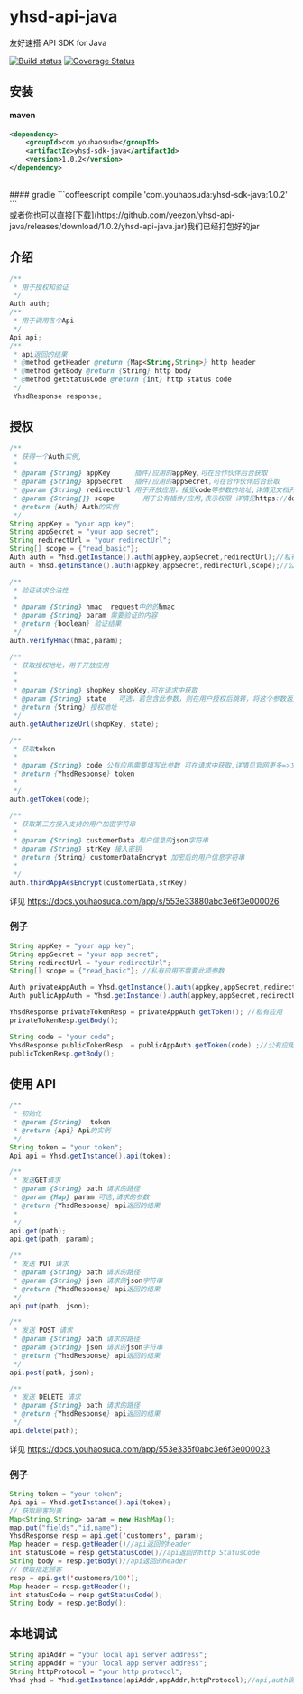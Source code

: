 # yhsd-api-java

友好速搭 API SDK for Java

[![Build status](https://img.shields.io/travis/yeezon/yhsd-api-java.svg?style=flat-square)](https://travis-ci.org/yeezon/yhsd-api-java)
[![Coverage Status](https://coveralls.io/repos/yeezon/yhsd-api-java/badge.svg?branch=master&service=github)](https://coveralls.io/github/yeezon/yhsd-api-java?branch=master)
## 安装


#### maven
```xml
<dependency>
    <groupId>com.youhaosuda</groupId>
    <artifactId>yhsd-sdk-java</artifactId>
    <version>1.0.2</version>
</dependency>
```
<br>
#### gradle
```coffeescript
compile 'com.youhaosuda:yhsd-sdk-java:1.0.2'
```
<br>
或者你也可以直接[下载](https://github.com/yeezon/yhsd-api-java/releases/download/1.0.2/yhsd-api-java.jar)我们已经打包好的jar


## 介绍
```java
/**
 * 用于授权和验证
 */
Auth auth;
/**
 * 用于调用各个Api
 */
Api api;
/**
 * api返回的结果
 * @method getHeader @return {Map<String,String>} http header
 * @method getBody @return {String} http body
 * @method getStatusCode @return {int} http status code
 */
 YhsdResponse response;
```


## 授权

```java
/**
 * 获得一个Auth实例,
 *
 * @param {String} appKey      插件/应用的appKey,可在合作伙伴后台获取
 * @param {String} appSecret   插件/应用的appSecret,可在合作伙伴后台获取
 * @param {String} redirectUrl 用于开放应用，接受code等参数的地址,详情见文档开放应用的第四步
 * @param {String[]} scope       用于公有插件/应用,表示权限 详情见https://docs.youhaosuda.com/app/553e333a0abc3e6f3e00001f
 * @return {Auth} Auth的实例
 */
String appKey = "your app key";
String appSecret = "your app secret";
String redirectUrl = "your redirectUrl";
String[] scope = {"read_basic"};
Auth auth = Yhsd.getInstance().auth(appkey,appSecret,redirectUrl);//私有
auth = Yhsd.getInstance().auth(appkey,appSecret,redirectUrl,scope);//公有

/**
 * 验证请求合法性
 *
 * @param {String} hmac  request中的的hmac
 * @param {String} param 需要验证的内容
 * @return {boolean} 验证结果
 */
auth.verifyHmac(hmac,param);

/**
 * 获取授权地址，用于开放应用
 *
 *
 * @param {String} shopKey shopKey,可在请求中获取
 * @param {String} state   可选，若包含此参数，则在用户授权后跳转，将这个参数返回
 * @return {String} 授权地址
 */
auth.getAuthorizeUrl(shopKey, state);

/**
 * 获取token
 *
 * @param {String} code 公有应用需要填写此参数 可在请求中获取,详情见官网更多=>文档中心=>应用开发=>开放API=>获取授权=>第四步
 * @return {YhsdResponse} token
 *
 */
auth.getToken(code);

/**
 * 获取第三方接入支持的用户加密字符串
 *
 * @param {String} customerData 用户信息的json字符串
 * @param {String} strKey 接入密钥
 * @return {String} customerDataEncrypt 加密后的用户信息字符串
 *
 */
auth.thirdAppAesEncrypt(customerData,strKey)
```

详见
https://docs.youhaosuda.com/app/s/553e33880abc3e6f3e000026

### 例子

```java
String appKey = "your app key";
String appSecret = "your app secret";
String redirectUrl = "your redirectUrl";
String[] scope = {"read_basic"}; //私有应用不需要此项参数

Auth privateAppAuth = Yhsd.getInstance().auth(appkey,appSecret,redirectUrl); //私有
Auth publicAppAuth = Yhsd.getInstance().auth(appkey,appSecret,redirectUrl,scope); //公有

YhsdResponse privateTokenResp = privateAppAuth.getToken(); //私有应用
privateTokenResp.getBody();

String code = "your code";
YhsdResponse publicTokenResp  = publicAppAuth.getToken(code) ;//公有应用
publicTokenResp.getBody();
```

## 使用 API

```java
/**
 * 初始化
 * @param {String}  token
 * @return {Api} Api的实例
 */
String token = "your token";
Api api = Yhsd.getInstance().api(token);

/**
 * 发送GET请求
 * @param {String} path 请求的路径
 * @param {Map} param 可选,请求的参数
 * @return {YhsdResponse} api返回的结果
 *
 */
api.get(path);
api.get(path, param);

/**
 * 发送 PUT 请求
 * @param {String} path 请求的路径
 * @param {String} json 请求的json字符串
 * @return {YhsdResponse} api返回的结果
 */
api.put(path, json);

/**
 * 发送 POST 请求
 * @param {String} path 请求的路径
 * @param {String} json 请求的json字符串
 * @return {YhsdResponse} api返回的结果
 */
api.post(path, json);

/**
 * 发送 DELETE 请求
 * @param {String} path 请求的路径
 * @return {YhsdResponse} api返回的结果
 */
api.delete(path);
```

详见
https://docs.youhaosuda.com/app/553e335f0abc3e6f3e000023

### 例子

```java
String token = "your token";
Api api = Yhsd.getInstance().api(token);
// 获取顾客列表
Map<String,String> param = new HashMap();
map.put("fields","id,name");
YhsdResponse resp = api.get('customers', param);
Map header = resp.getHeader()//api返回的header
int statusCode = resp.getStatusCode()//api返回的http StatusCode
String body = resp.getBody()//api返回的header
// 获取指定顾客
resp = api.get('customers/100');
Map header = resp.getHeader();
int statusCode = resp.getStatusCode();
String body = resp.getBody();
```

## 本地调试

```java
String apiAddr = "your local api server address";
String appAddr = "your local app server address";
String httpProtocol = "your http protocol";
Yhsd yhsd = Yhsd.getInstance(apiAddr,appAddr,httpProtocol);//api,auth调用方式不变
```
